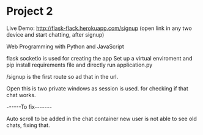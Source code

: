 # Project 2

Live Demo:
http://flask-flack.herokuapp.com/signup
(open link in any two device and start chatting, after signup)

Web Programming with Python and JavaScript

flask socketio is used for creating the app
Set up a virtual enviroment and pip install requirements file and directly run application.py

/signup is the first route so ad that in the url. 

Open this is two private windows as session is used. for checking if that chat works.

------To fix-------

Auto scroll to be added in the chat container
new user is not able to see old chats, fixing that.


